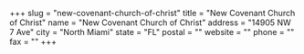 +++
slug = "new-covenant-church-of-christ"
title = "New Covenant Church of Christ"
name = "New Covenant Church of Christ"
address = "14905 NW 7 Ave"
city = "North Miami"
state = "FL"
postal = ""
website = ""
phone = ""
fax = ""
+++
